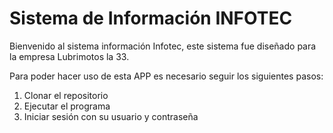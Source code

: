 # Sistema de Información INFOTEC

Bienvenido al sistema información Infotec, este sistema fue diseñado para la empresa Lubrimotos la 33. 

Para poder hacer uso de esta APP es necesario seguir los siguientes pasos:

1. Clonar el repositorio
2. Ejecutar el programa
3. Iniciar sesión con su usuario y contraseña
